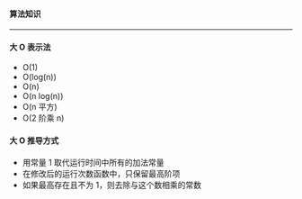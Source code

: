 #### 算法知识

---

#### 大 O 表示法

- O(1)
- O(log(n))
- O(n)
- O(n log(n))
- O(n 平方)
- O(2 阶乘 n)

#### 大 O 推导方式

- 用常量 1 取代运行时间中所有的加法常量
- 在修改后的运行次数函数中，只保留最高阶项
- 如果最高存在且不为 1，则去除与这个数相乘的常数
